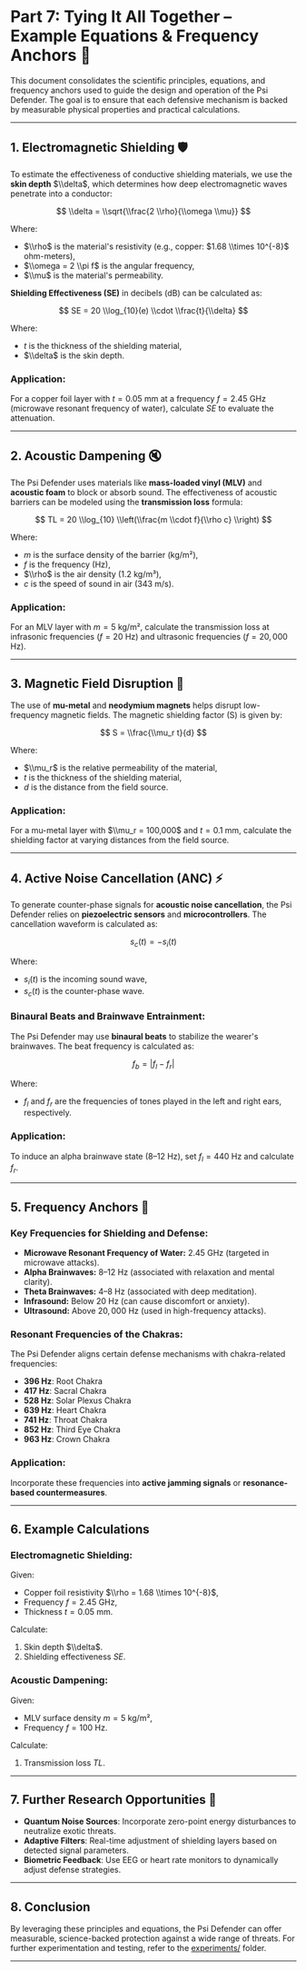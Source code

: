 # Part 7: Tying It All Together – Example Equations & Frequency Anchors 🧠

This document consolidates the scientific principles, equations, and frequency anchors used to guide the design and operation of the Psi Defender. The goal is to ensure that each defensive mechanism is backed by measurable physical properties and practical calculations.

---

## 1. Electromagnetic Shielding 🛡️

To estimate the effectiveness of conductive shielding materials, we use the **skin depth** $\\delta$, which determines how deep electromagnetic waves penetrate into a conductor:

$$
\\delta = \\sqrt{\\frac{2 \\rho}{\\omega \\mu}}
$$

Where:
- $\\rho$ is the material's resistivity (e.g., copper: $1.68 \\times 10^{-8}$ ohm-meters),
- $\\omega = 2 \\pi f$ is the angular frequency,
- $\\mu$ is the material's permeability.

**Shielding Effectiveness (SE)** in decibels (dB) can be calculated as:

$$
SE = 20 \\log_{10}(e) \\cdot \\frac{t}{\\delta}
$$

Where:
- $t$ is the thickness of the shielding material,
- $\\delta$ is the skin depth.

### Application:
For a copper foil layer with $t = 0.05$ mm at a frequency $f = 2.45$ GHz (microwave resonant frequency of water), calculate $SE$ to evaluate the attenuation.

---

## 2. Acoustic Dampening 🔇

The Psi Defender uses materials like **mass-loaded vinyl (MLV)** and **acoustic foam** to block or absorb sound. The effectiveness of acoustic barriers can be modeled using the **transmission loss** formula:

$$
TL = 20 \\log_{10} \\left(\\frac{m \\cdot f}{\\rho c} \\right)
$$

Where:
- $m$ is the surface density of the barrier (kg/m²),
- $f$ is the frequency (Hz),
- $\\rho$ is the air density (1.2 kg/m³),
- $c$ is the speed of sound in air (343 m/s).

### Application:
For an MLV layer with $m = 5$ kg/m², calculate the transmission loss at infrasonic frequencies ($f = 20$ Hz) and ultrasonic frequencies ($f = 20,000$ Hz).

---

## 3. Magnetic Field Disruption 🧲

The use of **mu-metal** and **neodymium magnets** helps disrupt low-frequency magnetic fields. The magnetic shielding factor (S) is given by:

$$
S = \\frac{\\mu_r t}{d}
$$

Where:
- $\\mu_r$ is the relative permeability of the material,
- $t$ is the thickness of the shielding material,
- $d$ is the distance from the field source.

### Application:
For a mu-metal layer with $\\mu_r = 100,000$ and $t = 0.1$ mm, calculate the shielding factor at varying distances from the field source.

---

## 4. Active Noise Cancellation (ANC) ⚡

To generate counter-phase signals for **acoustic noise cancellation**, the Psi Defender relies on **piezoelectric sensors** and **microcontrollers**. The cancellation waveform is calculated as:

$$
s_c(t) = -s_i(t)
$$

Where:
- $s_i(t)$ is the incoming sound wave,
- $s_c(t)$ is the counter-phase wave.

### Binaural Beats and Brainwave Entrainment:
The Psi Defender may use **binaural beats** to stabilize the wearer's brainwaves. The beat frequency is calculated as:

$$
f_b = |f_l - f_r|
$$

Where:
- $f_l$ and $f_r$ are the frequencies of tones played in the left and right ears, respectively.

### Application:
To induce an alpha brainwave state (8–12 Hz), set $f_l = 440$ Hz and calculate $f_r$.

---

## 5. Frequency Anchors 🔑

### Key Frequencies for Shielding and Defense:
- **Microwave Resonant Frequency of Water:** $2.45$ GHz (targeted in microwave attacks).
- **Alpha Brainwaves:** $8–12$ Hz (associated with relaxation and mental clarity).
- **Theta Brainwaves:** $4–8$ Hz (associated with deep meditation).
- **Infrasound:** Below $20$ Hz (can cause discomfort or anxiety).
- **Ultrasound:** Above $20,000$ Hz (used in high-frequency attacks).

### Resonant Frequencies of the Chakras:
The Psi Defender aligns certain defense mechanisms with chakra-related frequencies:
- **396 Hz**: Root Chakra
- **417 Hz**: Sacral Chakra
- **528 Hz**: Solar Plexus Chakra
- **639 Hz**: Heart Chakra
- **741 Hz**: Throat Chakra
- **852 Hz**: Third Eye Chakra
- **963 Hz**: Crown Chakra

### Application:
Incorporate these frequencies into **active jamming signals** or **resonance-based countermeasures**.

---

## 6. Example Calculations

### Electromagnetic Shielding:
Given:
- Copper foil resistivity $\\rho = 1.68 \\times 10^{-8}$,
- Frequency $f = 2.45$ GHz,
- Thickness $t = 0.05$ mm.

Calculate:
1. Skin depth $\\delta$.
2. Shielding effectiveness $SE$.

### Acoustic Dampening:
Given:
- MLV surface density $m = 5$ kg/m²,
- Frequency $f = 100$ Hz.

Calculate:
1. Transmission loss $TL$.

---

## 7. Further Research Opportunities 🔬

- **Quantum Noise Sources**: Incorporate zero-point energy disturbances to neutralize exotic threats.
- **Adaptive Filters**: Real-time adjustment of shielding layers based on detected signal parameters.
- **Biometric Feedback**: Use EEG or heart rate monitors to dynamically adjust defense strategies.

---

## 8. Conclusion

By leveraging these principles and equations, the Psi Defender can offer measurable, science-backed protection against a wide range of threats. For further experimentation and testing, refer to the [experiments/](../experiments/) folder.

---